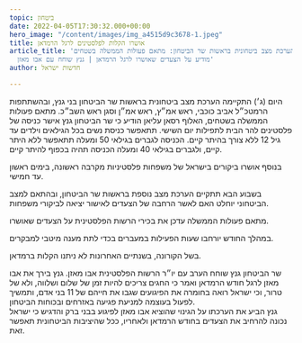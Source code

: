 ```yaml
---
topic: ביטחון
date: 2022-04-05T17:30:32.000+00:00
hero_image: "/content/images/img_a4515d9c3678-1.jpeg"
title: אושרו הקלות לפלסטינים לרגל הרמדאן
article_title: 'לאחר הערכת מצב ביטחונית בראשות שר הביטחון: מתאם פעולות הממשלה בשטחים
  מודיע על הצעדים שאושרו לרגל הרמדאן | גנץ שוחח עם אבו מאזן'
author: חדשות ישראל

---
```

היום (ג׳) התקיימה הערכת מצב ביטחונית בראשות שר הביטחון בני גנץ, ובהשתתפות הרמטכ״ל אביב כוכבי, ראש אמ״ץ, ראש אמ״ן וסגן ראש השב״כ. מתאם פעולות הממשלה בשטחים, האלוף רסאן עליאן הודיע כי שר הביטחון גנץ אישר כניסה של פלסטינים להר הבית לתפילות יום השישי. תתאפשר כניסת נשים בכל הגילאים וילדים עד גיל 12 ללא צורך בהיתר קיים. הכניסה לגברים בגילאי 50 ומעלה תתאפשר ללא היתר קיים, ולגברים בגילאי 40 ומעלה הכניסה תהיה בכפוף להיתר קיים.

בנוסף אושרו ביקורים בישראל של משפחות פלסטיניות מקרבה ראשונה, בימים ראשון עד חמישי.

בשבוע הבא תתקיים הערכת מצב נוספת בראשות שר הביטחון, ובהתאם למצב הביטחוני יוחלט האם לאשר הרחבה של הצעדים לאישור יציאה לביקורי משפחות.

מתאם פעולות הממשלה עדכן את בכירי הרשות הפלסטינית על הצעדים שאושרו.

במהלך החודש יורחבו שעות הפעילות במעברים בכדי לתת מענה מיטבי למבקרים.

בשל הקורונה, בשנתיים האחרונות לא ניתנו הקלות ברמדאן.

שר הביטחון גנץ שוחח הערב עם יו״ר הרשות הפלסטינית אבו מאזן. גנץ בירך את אבו מאזן לרגל חודש הרמדאן ואמר כי החגים צריכים להיות זמן של שלום ושלווה, ולא של טרור, וכי ישראל רואה בחומרה את הפיגועים שגבו את חייהם של 11 בני אדם, ותמשיך לפעול בעוצמה למניעת פגיעה באזרחים ובכוחות הביטחון.  
גנץ הביע את הערכתו על הגינוי שהוציא אבו מאזן לפיגוע בבני ברק והדגיש כי ישראל נכונה להרחיב את הצעדים בחודש הרמדאן ולאחריו, ככל שהיציבות הביטחונית תאפשר זאת. 